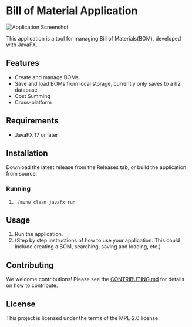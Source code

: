 # Bill of Material Application

![Application Screenshot](./path_to_a_screenshot.png)

This application is a tool for managing Bill of Materials(BOM), developed with JavaFX.

## Features

- Create and manage BOMs.
- Save and load BOMs from local storage, currently only saves to a h2 database.
- Cost Summing
- Cross-platform

## Requirements

- JavaFX 17 or later

## Installation

Download the latest release from the Releases tab, or build the application from source.

### Running

1. `./mvnw clean javafx:run`

## Usage

1. Run the application.
2. (Step by step instructions of how to use your application. This could include creating a BOM, searching, saving and loading, etc.)

## Contributing

We welcome contributions! Please see the [CONTRIBUTING.md](./CONTRIBUTING.md) for details on how to contribute.

## License

This project is licensed under the terms of the MPL-2.0 license.
